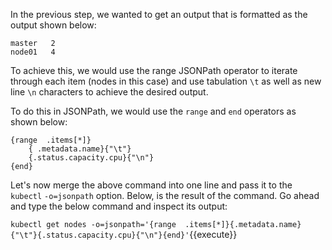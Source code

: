 In the previous step,  we wanted to get an output that is formatted as the output shown below:

```
master   2
node01   4
```

To achieve this, we would use the range JSONPath operator to iterate through each item (nodes in this case) and use tabulation `\t` as well as new line `\n` characters to achieve the desired output.

To do this in JSONPath, we would use the `range` and `end`  operators as shown below:

```
{range  .items[*]}
    { .metadata.name}{"\t"}
    {.status.capacity.cpu}{"\n"}
{end}
```

Let's now merge the above command into one line and pass it to the `kubectl` `-o=jsonpath` option. Below, is the result of the command. Go ahead and type the below command and inspect its output:

`kubectl get nodes -o=jsonpath='{range  .items[*]}{.metadata.name}{"\t"}{.status.capacity.cpu}{"\n"}{end}'`{{execute}}
